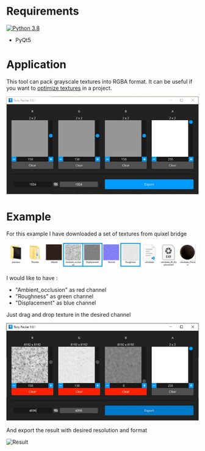 # Requirements
[![Python 3.8](https://img.shields.io/badge/python-3.8-blue.svg)](https://www.python.org/downloads/release/python-3811/)
- PyQt5

# Application

This tool can pack grayscale textures into RGBA format.
It can be useful if you want to [optimize textures](https://developer.arm.com/documentation/102696/0100/Texture-channel-packing) in a project.

![Window](resources/window.JPG)

# Example

For this example I have downloaded a set of textures from quixel bridge

![Library](resources/library.jpg)

I would like to have : 
- "Ambient_occlusion" as red channel
- "Roughness" as green channel
- "Displacement" as blue channel

Just drag and drop texture in the desired channel

![Example](resources/example.JPG)

And export the result with desired resolution and format

![Result](resources/result.JPG)
